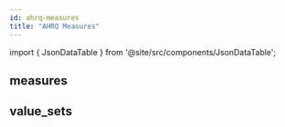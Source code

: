 ```yaml
---
id: ahrq-measures
title: "AHRQ Measures"
---
```


import { JsonDataTable } from '@site/src/components/JsonDataTable';

## measures

<JsonDataTable  jsonPath="nodes.seed\.the_tuva_project\.pqi__measures.columns" />

## value_sets

<JsonDataTable  jsonPath="nodes.seed\.the_tuva_project\.pqi__value_sets.columns" />